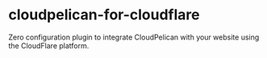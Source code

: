 cloudpelican-for-cloudflare
===========================
Zero configuration plugin to integrate CloudPelican with your website using the CloudFlare platform.

